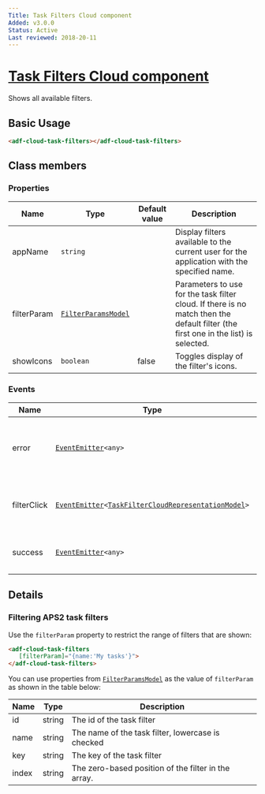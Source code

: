 ```yaml
---
Title: Task Filters Cloud component
Added: v3.0.0
Status: Active
Last reviewed: 2018-20-11
---
```


# [Task Filters Cloud component](../../lib/process-services-cloud/src/lib/task-cloud/task-filters-cloud/task-filters-cloud.component.ts "Defined in task-filters-cloud.component.ts")

Shows all available filters.

## Basic Usage

```html
<adf-cloud-task-filters></adf-cloud-task-filters>
```

## Class members

### Properties

| Name | Type | Default value | Description |
| ---- | ---- | ------------- | ----------- |
| appName | `string` |  | Display filters available to the current user for the application with the specified name. |
| filterParam | [`FilterParamsModel`](../../lib/process-services/task-list/models/filter.model.ts) |  | Parameters to use for the task filter cloud. If there is no match then the default filter (the first one in the list) is selected. |
| showIcons | `boolean` | false | Toggles display of the filter's icons. |

### Events

| Name | Type | Description |
| ---- | ---- | ----------- |
| error | [`EventEmitter`](https://angular.io/api/core/EventEmitter)`<any>` | Emitted when an error occurs during loading. |
| filterClick | [`EventEmitter`](https://angular.io/api/core/EventEmitter)`<`[`TaskFilterCloudRepresentationModel`](../../lib/process-services-cloud/src/lib/task-cloud/models/filter-cloud.model.ts)`>` | Emitted when a filter in the list is clicked. |
| success | [`EventEmitter`](https://angular.io/api/core/EventEmitter)`<any>` | Emitted when the list is loaded. |

## Details

### Filtering APS2 task filters

Use the `filterParam` property to restrict the range of filters that are shown:

```html
<adf-cloud-task-filters
   [filterParam]="{name:'My tasks'}">
</adf-cloud-task-filters>
```

You can use properties from [`FilterParamsModel`](../../lib/process-services/task-list/models/filter.model.ts)
as the value of `filterParam` as shown in the table below:

| Name | Type | Description |
| ---- | ---- | ----------- |
| id | string | The id of the task filter |
| name | string | The name of the task filter, lowercase is checked |
| key | string | The key of the task filter |
| index | string | The zero-based position of the filter in the array. |
